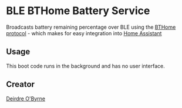# BLE BTHome Battery Service

Broadcasts battery remaining percentage over BLE using the [BTHome protocol](https://bthome.io/) - which makes for easy integration into [Home Assistant](https://www.home-assistant.io/)

## Usage

This boot code runs in the background and has no user interface.

## Creator

[Deirdre O'Byrne](https://github.com/deirdreobyrne)
